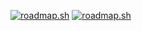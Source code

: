 <a href="https://roadmap.sh"><img src="https://api.roadmap.sh/v1-badge/tall/64a52591ec22530247eea52e?variant=dark" alt="roadmap.sh"/></a>
[![roadmap.sh](https://api.roadmap.sh/v1-badge/tall/64a52591ec22530247eea52e?variant=dark)](https://roadmap.sh)
